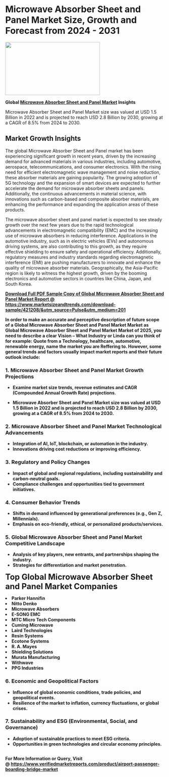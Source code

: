 <H1>Microwave Absorber Sheet and Panel Market Size, Growth and Forecast from 2024 - 2031</H1><img class="aligncenter size-medium wp-image-584254" src="https://thirdeyenews.in/wp-content/uploads/2024/09/Global-Market-Research-300x168.jpeg" alt="" width="300" height="168" /><p><strong>Global&nbsp;<a href="https://www.marketsizeandtrends.com/download-sample/421208/&amp;utm_source=Pulse&amp;utm_medium=201">Microwave Absorber Sheet and Panel Market</a> Insights</strong></p><p>Microwave Absorber Sheet and Panel Market size was valued at USD 1.5 Billion in 2022 and is projected to reach USD 2.8 Billion by 2030, growing at a CAGR of 8.5% from 2024 to 2030.</p><p><h2>Market Growth Insights</h2> <p>The global Microwave Absorber Sheet and Panel market has been experiencing significant growth in recent years, driven by the increasing demand for advanced materials in various industries, including automotive, aerospace, telecommunications, and consumer electronics. With the rising need for efficient electromagnetic wave management and noise reduction, these absorber materials are gaining popularity. The growing adoption of 5G technology and the expansion of smart devices are expected to further accelerate the demand for microwave absorber sheets and panels. Additionally, the continuous advancements in material science, with innovations such as carbon-based and composite absorber materials, are enhancing the performance and expanding the application areas of these products.</p> <p><strong><a href="download_link_here"></a></strong></p> <p>The microwave absorber sheet and panel market is expected to see steady growth over the next few years due to the rapid technological advancements in electromagnetic compatibility (EMC) and the increasing use of microwave absorbers in reducing interference. Applications in the automotive industry, such as in electric vehicles (EVs) and autonomous driving systems, are also contributing to this growth, as they require effective shielding to ensure safety and operational efficiency. Additionally, regulatory measures and industry standards regarding electromagnetic interference (EMI) are pushing manufacturers to innovate and enhance the quality of microwave absorber materials. Geographically, the Asia-Pacific region is likely to witness the highest growth, driven by the booming electronics and automotive sectors in countries like China, Japan, and South Korea. <p><strong><a href="get_more_link_here"></p><p><span class=""><strong>Download Full PDF Sample Copy of Global Microwave Absorber Sheet and Panel Market Report</strong> @ <a href="https://www.marketsizeandtrends.com/download-sample/421208/&amp;utm_source=Pulse&amp;utm_medium=201" target="_blank">https://www.marketsizeandtrends.com/download-sample/421208/&amp;utm_source=Pulse&amp;utm_medium=201</a></span></p><p>In order to make an accurate and perceptive description of future scope of a Global&nbsp;Microwave Absorber Sheet and Panel Market Market as Global&nbsp;Microwave Absorber Sheet and Panel Market Market of 2025, you need to describe a clear Vision &ndash; What Industry or Linda can you think of for example: Quote from a Technology, healthcare, automotive, renewable energy, name the market you are Reffering to. However, some general trends and factors usually impact market reports and their future outlook include:</p><h3>1.&nbsp;<strong>Microwave Absorber Sheet and Panel Market Growth Projections</strong></h3><ul><li>Examine market size trends, revenue estimates and CAGR (Compounded Annual Growth Rate) projections.</li><li><p>Microwave Absorber Sheet and Panel Market size was valued at USD 1.5 Billion in 2022 and is projected to reach USD 2.8 Billion by 2030, growing at a CAGR of 8.5% from 2024 to 2030.</p></li></ul><h3>2.&nbsp;<strong>Microwave Absorber Sheet and Panel Market Technological Advancements</strong></h3><ul><li>Integration of AI, IoT, blockchain, or automation in the industry.</li><li>Innovations driving cost reductions or improving efficiency.</li></ul><h3>3.&nbsp;<strong>Regulatory and Policy Changes</strong></h3><ul><li>Impact of global and regional regulations, including sustainability and carbon-neutral goals.</li><li>Compliance challenges and opportunities tied to government initiatives.</li></ul><h3>4.&nbsp;<strong>Consumer Behavior Trends</strong></h3><ul><li>Shifts in demand influenced by generational preferences (e.g., Gen Z, Millennials).</li><li>Emphasis on eco-friendly, ethical, or personalized products/services.</li></ul><h3>5.&nbsp;<strong>Global Microwave Absorber Sheet and Panel Market Competitive Landscape</strong></h3><ul><li>Analysis of key players, new entrants, and partnerships shaping the industry.</li><li>Strategies for differentiation and market penetration.</li></ul><p data-pm-slice="1 1 []"><span style="color: inherit; font-family: inherit; font-size: 25px;">Top Global Microwave Absorber Sheet and Panel Market Companies</span></p><div class="" data-test-id=""><p><li>Parker Hannifin</li><li> Nitto Denko</li><li> Microwave Absorbers</li><li> E-SONG EMC</li><li> MTC Micro Tech Components</li><li> Cuming Microwave</li><li> Laird Technologies</li><li> Resin Systems</li><li> Ecotone Systems</li><li> R. A. Mayes</li><li> Shielding Solutions</li><li> Murata Manufacturing</li><li> Withwave</li><li> PPG Industries</li></p></div><h3>6.&nbsp;<strong>Economic and Geopolitical Factors</strong></h3><ul><li>Influence of global economic conditions, trade policies, and geopolitical events.</li><li>Resilience of the market to inflation, currency fluctuations, or global crises.</li></ul><h3>7.&nbsp;<strong>Sustainability and ESG (Environmental, Social, and Governance)</strong></h3><ul><li>Adoption of sustainable practices to meet ESG criteria.</li><li>Opportunities in green technologies and circular economy principles.</li></ul><h2><strong style="font-size: 14px;">For More Information or Query, Visit @&nbsp;</strong><a style="background-color: #ffffff; font-size: 14px;" href="https://www.marketsizeandtrends.com/report/microwave-absorber-sheet-and-panel-market/" target="_blank">https://www.verifiedmarketreports.com/product/airport-passenger-boarding-bridge-market</a></h2>
